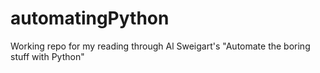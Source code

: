 # automatingPython
Working repo for my reading through Al Sweigart's "Automate the boring stuff with Python"
